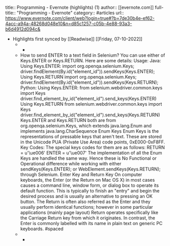 title:: Programming - Evernote (highlights) (1)
author:: [[evernote.com]]
full-title:: "Programming - Evernote"
category:: #articles
url:: https://www.evernote.com/client/web?login=true#?b=7de30b4e-ef62-4acc-a94a-48268d048e10&n=d85c1257-c05b-4e88-93a3-b6d4912d094c&

- Highlights first synced by [[Readwise]] [[Friday, 07-10-2022]]
	- -
	- How to send ENTER to a text field in Selenium? You can use either of Keys.ENTER or Keys.RETURN. Here are some details:  Usage: Java:  Using Keys.ENTER:       import org.openqa.selenium.Keys;      driver.findElement(By.id("element_id")).sendKeys(Keys.ENTER); Using Keys.RETURN       import org.openqa.selenium.Keys;      driver.findElement(By.id("element_id")).sendKeys(Keys.RETURN); Python:  Using Keys.ENTER:       from selenium.webdriver.common.keys import Keys      driver.find_element_by_id("element_id").send_keys(Keys.ENTER) Using Keys.RETURN       from selenium.webdriver.common.keys import Keys      driver.find_element_by_id("element_id").send_keys(Keys.RETURN) Keys.ENTER and Keys.RETURN both are from org.openqa.selenium.Keys, which extends java.lang.Enum<Keys> and implements java.lang.CharSequence  Enum Keys Enum Keys is the representations of pressable keys that aren't text. These are stored in the Unicode PUA (Private Use Area) code points, 0xE000-0xF8FF.  Key Codes: The special keys codes for them are as follows:  RETURN = u'\ue006' ENTER = u'\ue007' The implementation of all the Enum Keys are handled the same way.  Hence these is No Functional or Operational difference while working with either sendKeys(Keys.ENTER); or WebElement.sendKeys(Keys.RETURN); through Selenium.  Enter Key and Return Key On computer keyboards, the Enter (or the Return on Mac OS X) in most cases causes a command line, window form, or dialog box to operate its default function. This is typically to finish an "entry" and begin the desired process and is usually an alternative to pressing an OK button.  The Return is often also referred as the Enter and they usually perform identical functions; however in some particular applications (mainly page layout) Return operates specifically like the Carriage Return key from which it originates. In contrast, the Enter is commonly labelled with its name in plain text on generic PC keyboards. #spaced
	- -